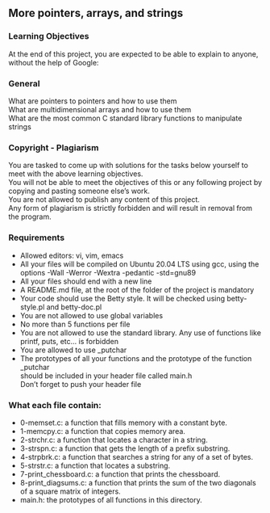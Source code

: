 ## More pointers, arrays, and strings
   
### Learning Objectives
At the end of this project, you are expected to be able to explain to anyone, without the help of Google:   
   
### General
What are pointers to pointers and how to use them   
What are multidimensional arrays and how to use them   
What are the most common C standard library functions to manipulate strings</br>

### Copyright - Plagiarism
You are tasked to come up with solutions for the tasks below yourself to meet with the above learning objectives.   
You will not be able to meet the objectives of this or any following project by copying and pasting someone else’s work.   
You are not allowed to publish any content of this project.    
Any form of plagiarism is strictly forbidden and will result in removal from the program.<br>

### Requirements
   
- Allowed editors: vi, vim, emacs
- All your files will be compiled on Ubuntu 20.04 LTS using gcc,
using the options -Wall -Werror -Wextra -pedantic -std=gnu89
- All your files should end with a new line
- A README.md file, at the root of the folder of the project is mandatory    
- Your code should use the Betty style. It will be checked using betty-style.pl and betty-doc.pl     
- You are not allowed to use global variables      
- No more than 5 functions per file     
- You are not allowed to use the standard library. Any use of functions like printf, puts, etc… is forbidden     
- You are allowed to use _putchar    
- The prototypes of all your functions and the prototype of the function _putchar      
should be included in your header file called main.h     
Don’t forget to push your header file


### What each file contain:
- 0-memset.c: a function that fills memory with a constant byte.
- 1-memcpy.c: a function that copies memory area.
- 2-strchr.c: a function that locates a character in a string.
- 3-strspn.c: a function that gets the length of a prefix substring.
- 4-strpbrk.c: a function that searches a string for any of a set of bytes.
- 5-strstr.c: a function that locates a substring.
- 7-print_chessboard.c: a function that prints the chessboard.
- 8-print_diagsums.c: a function that prints the sum of the two diagonals of a square matrix of integers.
- main.h: the prototypes of all functions in this directory.

